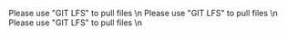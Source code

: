 Please use "GIT LFS" to pull files \n
Please use "GIT LFS" to pull files \n
Please use "GIT LFS" to pull files \n
